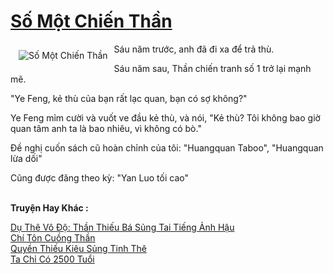 <a href="https://truyentiki.com/so-mot-chien-than.30792/" title="Số Một Chiến Thần"><h1>Số Một Chiến Thần</h1></a><div style="display:table"><img align="right" style="float: left; padding: 10px;" src="https://truyentiki.com/a/img/str/src/30792.jpg" alt="Số Một Chiến Thần">Sáu năm trước, anh đã đi xa để trả thù. <p></p> Sáu năm sau, Thần chiến tranh số 1 trở lại mạnh mẽ. <p></p> "Ye Feng, kẻ thù của bạn rất lạc quan, bạn có sợ không?" <p></p> Ye Feng mỉm cười và vuốt ve đầu kẻ thù, và nói, "Kẻ thù? Tôi không bao giờ quan tâm anh ta là bao nhiêu, vì không có bò." <p></p> Đề nghị cuốn sách cũ hoàn chỉnh của tôi: "Huangquan Taboo", "Huangquan lừa dối" <p></p> Cũng được đăng theo kỳ: "Yan Luo tối cao"</div><p><br><b>Truyện Hay Khác :</b></p><a href="https://truyentiki.com/du-the-vo-do-than-thieu-ba-sung-tai-tieng-anh-hau.30791/" alt="Dụ Thê Vô Độ: Thần Thiếu Bá Sủng Tai Tiếng Ảnh Hậu">Dụ Thê Vô Độ: Thần Thiếu Bá Sủng Tai Tiếng Ảnh Hậu</a><br/><a href="https://github.com/nownovels/top500/tree/master/truyenhay/33457/" alt="Chí Tôn Cuồng Thần">Chí Tôn Cuồng Thần</a><br/><a href="https://github.com/nownovels/truyenhay/tree/master/truyenhay/30621/README.md" alt="Quyền Thiếu Kiêu Sủng Tinh Thê">Quyền Thiếu Kiêu Sủng Tinh Thê</a><br/><a href="https://truyentiki.wordpress.com/2020/06/08/ta-chi-co-2500-tuoi/" alt="Ta Chỉ Có 2500 Tuổi">Ta Chỉ Có 2500 Tuổi</a><br/>